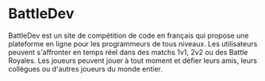 # BattleDev
BattleDev est un site de compétition de code en français qui propose une plateforme en ligne pour les programmeurs de tous niveaux. Les utilisateurs peuvent s'affronter en temps réel dans des matchs 1v1, 2v2 ou des Battle Royales. Les joueurs peuvent jouer à tout moment et défier leurs amis, leurs collègues ou d'autres joueurs du monde entier.
